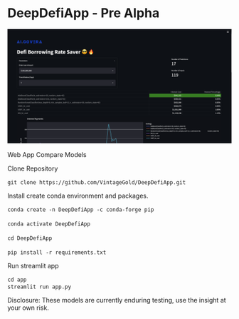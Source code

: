 # DeepDefiApp - Pre Alpha

<img src="img/index.png" width="1000">

Web App Compare Models

Clone Repository

```
git clone https://github.com/VintageGold/DeepDefiApp.git
```


Install create conda environment and packages.

```
conda create -n DeepDefiApp -c conda-forge pip 

conda activate DeepDefiApp

cd DeepDefiApp

pip install -r requirements.txt
```

Run streamlit app

```
cd app
streamlit run app.py
```

Disclosure: These models are currently enduring testing, use the insight at your own risk.

